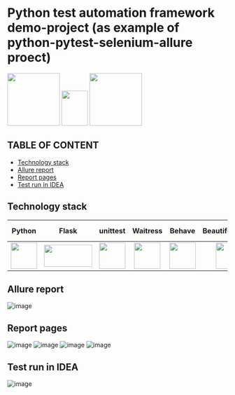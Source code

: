 
# Python test automation framework demo-project (as example of python-pytest-selenium-allure proect)
<img src=https://github.com/user-attachments/assets/56218a6e-8689-49ab-84f3-5ce368fe03d1 width="120" height="120"> 
 <img src="https://github.com/xt4k/playwright-junit-allure-demo/assets/38681283/0143778f-137a-4311-8d9c-65786b030507" width="60" height="80">
 <img src=https://github.com/user-attachments/assets/6f3633b3-33e2-4df7-bb80-408700c14ff3 width="120" height="120"> 

## TABLE OF CONTENT
* [Technology stack](#technology-stack)
* [Allure report](#allure-report)
* [Report pages](#report-pages)
* [Test run in IDEA](#test-run-in-idea)

## Technology stack
| Python | Flask | unittest | Waitress | Behave | Beautifulsoup4 | Selenium | allure-behave |  Pycharm | 
|:------:|:-----:|:--------:|:--------:|:------:|:--------------:|:--------:|:-------------:|---------:|
|<img src=https://github.com/user-attachments/assets/56218a6e-8689-49ab-84f3-5ce368fe03d1 width="60" height="60">|<img src=https://github.com/user-attachments/assets/5ab7a048-2bb3-4407-a4b7-6282f3f46ee5 width="110" height="50">|<img src=https://github.com/user-attachments/assets/65e4ae26-3439-402b-9b37-ba63b4fe913a width="60" height="60">|<img src=https://github.com/user-attachments/assets/6f3633b3-33e2-4df7-bb80-408700c14ff3 width="60" height="60"> |<img src=https://github.com/user-attachments/assets/7257d7dc-f781-4e1f-ae87-43473cf81c53 width="60" height="60"> |<img src=https://github.com/user-attachments/assets/bc6451b4-46d6-4fa5-bcea-9abaab276e10 width="60" height="60"> |<img src=https://github.com/user-attachments/assets/59998826-e8d4-435e-979d-3a6324f14ce6 width="100" height="60">|<img src=https://github.com/user-attachments/assets/a628cb54-3bbb-433f-b5ac-f2e3426f2525 width="60" height="60">|<img src=https://github.com/user-attachments/assets/de35d05c-661b-41c2-af48-fc40f4129669 width="60" height="60">|

## Allure report
![image](https://github.com/user-attachments/assets/c08ee9d0-2254-4e24-8582-6b8b35c80a48)




## Report pages
![image](https://github.com/xt4k/playwright-junit-allure-demo/assets/38681283/9655631d-93ca-40a0-bd98-fe2d42c1f3cc)
![image](https://github.com/xt4k/playwright-junit-allure-demo/assets/38681283/0fe55c65-2db7-4119-9828-9928a2684b29)
![image](https://github.com/xt4k/playwright-junit-allure-demo/assets/38681283/85c84531-6555-4a5a-9d3f-36c7f9238cbc)
![image](https://github.com/xt4k/playwright-junit-allure-demo/assets/38681283/b66fb1e7-2ddb-4c2a-8863-01fc3f32e846)

## Test run in IDEA
![image](https://github.com/user-attachments/assets/e02da632-fe0b-4128-a92f-efdc543dc567)





